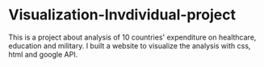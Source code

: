 # Visualization-Invdividual-project
This is a project about analysis of 10 countries' expenditure on healthcare, education and military. I built a website to visualize the analysis with css, html and google API. 
